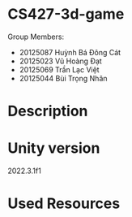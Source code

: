  # CS427-3d-game
Group Members:  
- 20125087 Huỳnh Bá Đông Cát 	  
- 20125023 Vũ Hoàng Đạt 	       
- 20125069 Trần Lạc Việt 		    
- 20125044 Bùi Trọng Nhân        

# Description


# Unity version
2022.3.1f1

# Used Resources





